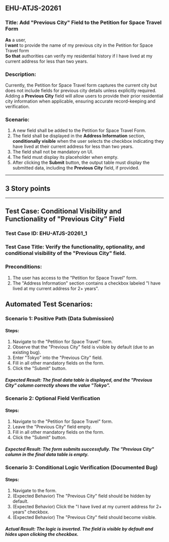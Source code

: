 ## EHU-ATJS-20261

### Title: Add "Previous City" Field to the Petition for Space Travel Form

**As** a user,  
**I want** to provide the name of my previous city in the Petition for Space Travel form  
**So that** authorities can verify my residential history if I have lived at my current address for less than two years.

### Description:
Currently, the Petition for Space Travel form captures the current city but does not include fields for previous city details unless explicitly required. Adding a **Previous City** field will allow users to provide their prior residential city information when applicable, ensuring accurate record-keeping and verification.

### Scenario:
1. A new field shall be added to the Petition for Space Travel Form.
2. The field shall be displayed in the **Address Information** section, **conditionally visible** when the user selects the checkbox indicating they have lived at their current address for less than two years.
3. The field shall not be mandatory on UI.
4. The field must display its placeholder when empty.
5. After clicking the **Submit** button, the output table must display the submitted data, including the **Previous City** field, if provided.

---
## 3 Story points

---
## Test Case: Conditional Visibility and Functionality of "Previous City" Field
### Test Case ID: EHU-ATJS-20261_1
### Test Case Title: Verify the functionality, optionality, and conditional visibility of the "Previous City" field.

### Preconditions:
1. The user has access to the "Petition for Space Travel" form. 
2. The "Address Information" section contains a checkbox labeled "I have lived at my current address for 2+ years".

## Automated Test Scenarios:
### Scenario 1: Positive Path (Data Submission)

#### Steps:

1. Navigate to the "Petition for Space Travel" form. 
2. Observe that the "Previous City" field is visible by default (due to an existing bug). 
3. Enter "Tokyo" into the "Previous City" field. 
4. Fill in all other mandatory fields on the form. 
5. Click the "Submit" button.

##### Expected Result: The final data table is displayed, and the "Previous City" column correctly shows the value "Tokyo".

### Scenario 2: Optional Field Verification

#### Steps:

1. Navigate to the "Petition for Space Travel" form. 
2. Leave the "Previous City" field empty. 
3. Fill in all other mandatory fields on the form. 
4. Click the "Submit" button.

##### Expected Result: The form submits successfully. The "Previous City" column in the final data table is empty.

### Scenario 3: Conditional Logic Verification (Documented Bug)

#### Steps:

1. Navigate to the form.
2. (Expected Behavior) The "Previous City" field should be hidden by default.
3. (Expected Behavior) Click the "I have lived at my current address for 2+ years" checkbox.
4. (Expected Behavior) The "Previous City" field should become visible.

##### Actual Result: The logic is inverted. The field is visible by default and hides upon clicking the checkbox.

